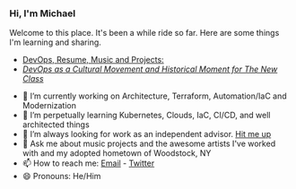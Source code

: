### Hi, I'm Michael

Welcome to this place. It's been a while ride so far. Here are some things I'm learning and sharing.
* [DevOps, Resume, Music and Projects:](https://michaelcolletti.github.io/project-newjam/)
* [*DevOps as a Cultural Movement and Historical Moment for The New Class*](https://michaelcolletti.github.io/devops-writings)
<!--
**michaelcolletti/michaelcolletti** is a ✨ _special_ ✨ repository because its `README.md` (this file) appears on your GitHub profile.

Here are some ideas to get you started:
-->

- 🔭 I’m currently working on Architecture, Terraform, Automation/IaC and Modernization
- 🌱 I’m perpetually learning Kubernetes, Clouds, IaC, CI/CD, and well architected things
- 👯 I’m always looking for work as an independent advisor. [Hit me up](mailto:devnullid+servicerequest@gmail.com)
- 💬 Ask me about music projects and the awesome artists I've worked with and my adopted hometown of Woodstock, NY
- 📫 How to reach me: [Email](mailto:devnullid+gitmail@gmail.com)  -  [Twitter](https://twitter.com/devnullid)
- 😄 Pronouns: He/Him


<!--
- ⚡ Fun fact: 
-->

